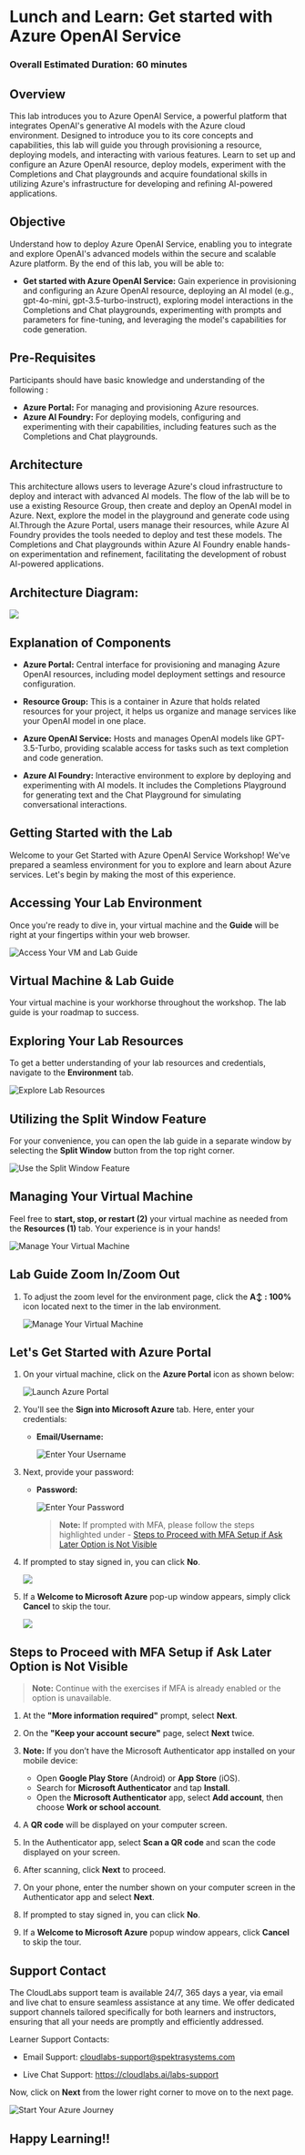 # Lunch and Learn: Get started with Azure OpenAI Service

### Overall Estimated Duration: 60 minutes

## Overview

This lab introduces you to Azure OpenAI Service, a powerful platform that integrates OpenAI's generative AI models with the Azure cloud environment. Designed to introduce you to its core concepts and capabilities, this lab will guide you through provisioning a resource, deploying models, and interacting with various features. Learn to set up and configure an Azure OpenAI resource, deploy models, experiment with the Completions and Chat playgrounds and acquire foundational skills in utilizing Azure's infrastructure for developing and refining AI-powered applications.

## Objective

Understand how to deploy Azure OpenAI Service, enabling you to integrate and explore OpenAI's advanced models within the secure and scalable Azure platform. By the end of this lab, you will be able to:

- **Get started with Azure OpenAI Service:** Gain experience in provisioning and configuring an Azure OpenAI resource, deploying an AI model (e.g., gpt-4o-mini, gpt-3.5-turbo-instruct), exploring model interactions in the Completions and Chat playgrounds, experimenting with prompts and parameters for fine-tuning, and leveraging the model's capabilities for code generation.

## Pre-Requisites

Participants should have basic knowledge and understanding of the following :

- **Azure Portal:** For managing and provisioning Azure resources.
- **Azure AI Foundry:** For deploying models, configuring and experimenting with their capabilities, including features such as the Completions and Chat playgrounds.

## Architecture

This architecture allows users to leverage Azure's cloud infrastructure to deploy and interact with advanced AI models.
The flow of the lab will be to use a existing Resource Group, then create and deploy an OpenAI model in Azure. Next, explore the model in the playground and generate code using AI.Through the Azure Portal, users manage their resources, while Azure AI Foundry provides the tools needed to deploy and test these models. The Completions and Chat playgrounds within Azure AI Foundry enable hands-on experimentation and refinement, facilitating the development of robust AI-powered applications.

## Architecture Diagram:

![](./media/lab-01-ad.png)

## Explanation of Components

- **Azure Portal:** Central interface for provisioning and managing Azure OpenAI resources, including model deployment settings and resource configuration.

- **Resource Group:** This is a container in Azure that holds related resources for your project, it helps us organize and manage services like your OpenAI model in one place.

- **Azure OpenAI Service:** Hosts and manages OpenAI models like GPT-3.5-Turbo, providing scalable access for tasks such as text completion and code generation.

- **Azure AI Foundry:** Interactive environment to explore by deploying and experimenting with AI models. It includes the Completions Playground for generating text and the Chat Playground for simulating conversational interactions.

## Getting Started with the Lab

Welcome to your Get Started with Azure OpenAI Service Workshop! We've prepared a seamless environment for you to explore and learn about Azure services. Let's begin by making the most of this experience.
 
## Accessing Your Lab Environment
 
Once you're ready to dive in, your virtual machine and the **Guide** will be right at your fingertips within your web browser.
 
![Access Your VM and Lab Guide](./media/ll1.png)

## Virtual Machine & Lab Guide
 
Your virtual machine is your workhorse throughout the workshop. The lab guide is your roadmap to success.
 
## Exploring Your Lab Resources
 
To get a better understanding of your lab resources and credentials, navigate to the **Environment** tab.
 
![Explore Lab Resources](./media/ll2.png)
 
## Utilizing the Split Window Feature
 
For your convenience, you can open the lab guide in a separate window by selecting the **Split Window** button from the top right corner.
 
![Use the Split Window Feature](./media/ll3.png)
 
## Managing Your Virtual Machine
 
Feel free to **start, stop, or restart (2)** your virtual machine as needed from the **Resources (1)** tab. Your experience is in your hands!
 
![Manage Your Virtual Machine](./media/ll4.png)

## Lab Guide Zoom In/Zoom Out

1. To adjust the zoom level for the environment page, click the **A↕ : 100%** icon located next to the timer in the lab environment.

   ![Manage Your Virtual Machine](./media/labzoom-1.png)

## Let's Get Started with Azure Portal
 
1. On your virtual machine, click on the **Azure Portal** icon as shown below:
 
      ![Launch Azure Portal](./media/sc900-image(1).png)
    
2. You'll see the **Sign into Microsoft Azure** tab. Here, enter your credentials:
 
   - **Email/Username:** <inject key="AzureAdUserEmail"></inject>
 
       ![Enter Your Username](./media/sc900-image-1.png)
 
3. Next, provide your password:
 
   - **Password:** <inject key="AzureAdUserPassword"></inject>
 
       ![Enter Your Password](./media/sc900-image-2.png)

      > **Note:** If prompted with MFA, please follow the steps highlighted under - [Steps to Proceed with MFA Setup if Ask Later Option is Not Visible](#steps-to-proceed-with-mfa-setup-if-ask-later-option-is-not-visible)
 
4. If prompted to stay signed in, you can click **No**.

   ![](./media/2025-07-08(1).png)
 
5. If a **Welcome to Microsoft Azure** pop-up window appears, simply click **Cancel** to skip the tour.

   ![](./media/2025-07-08(2).png)

## Steps to Proceed with MFA Setup if Ask Later Option is Not Visible

   > **Note:** Continue with the exercises if MFA is already enabled or the option is unavailable.

1. At the **"More information required"** prompt, select **Next**.

1. On the **"Keep your account secure"** page, select **Next** twice.

1. **Note:** If you don’t have the Microsoft Authenticator app installed on your mobile device:

   - Open **Google Play Store** (Android) or **App Store** (iOS).
   - Search for **Microsoft Authenticator** and tap **Install**.
   - Open the **Microsoft Authenticator** app, select **Add account**, then choose **Work or school account**.

1. A **QR code** will be displayed on your computer screen.

1. In the Authenticator app, select **Scan a QR code** and scan the code displayed on your screen.

1. After scanning, click **Next** to proceed.

1. On your phone, enter the number shown on your computer screen in the Authenticator app and select **Next**.
       
1. If prompted to stay signed in, you can click **No**.

1. If a **Welcome to Microsoft Azure** popup window appears, click **Cancel** to skip the tour.
 
## Support Contact

The CloudLabs support team is available 24/7, 365 days a year, via email and live chat to ensure seamless assistance at any time. We offer dedicated support channels tailored specifically for both learners and instructors, ensuring that all your needs are promptly and efficiently addressed.

Learner Support Contacts:

- Email Support: cloudlabs-support@spektrasystems.com

- Live Chat Support: https://cloudlabs.ai/labs-support

Now, click on **Next** from the lower right corner to move on to the next page.

![Start Your Azure Journey](./media/sc900-image(3).png)

## Happy Learning!!
